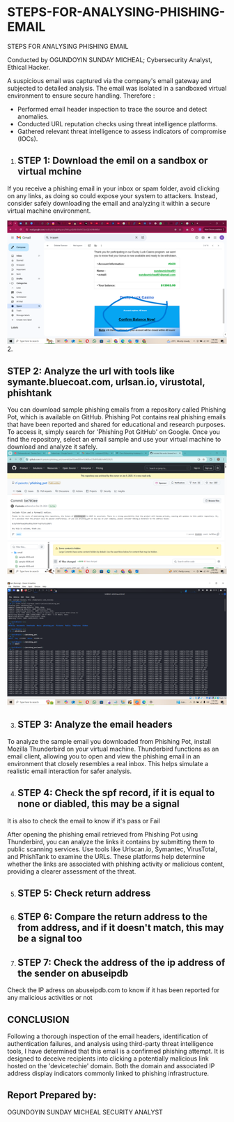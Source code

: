 # STEPS-FOR-ANALYSING-PHISHING-EMAIL

STEPS FOR ANALYSING PHISHING EMAIL

Conducted by OGUNDOYIN SUNDAY MICHEAL; Cybersecurity Analyst, Ethical Hacker.

A suspicious email was captured via the company's email gateway and subjected to detailed analysis. The email was isolated in a sandboxed virtual environment to ensure secure handling.
Therefore :

* Performed email header inspection to trace the source and detect anomalies.
* Conducted URL reputation checks using threat intelligence platforms.
* Gathered relevant threat intelligence to assess indicators of compromise (IOCs).



1. <h2>STEP 1: Download the emil on a sandbox or virtual mchine</h2>

If you receive a phishing email in your inbox or spam folder, avoid clicking on any links, as doing so could expose your system to attackers. Instead, consider safely downloading the email and analyzing it within a secure virtual machine environment.

<img src="Folder/phishing 01.PNG">
2. <H2>STEP 2: Analyze the url with tools like symante.bluecoat.com, urlsan.io, virustotal, phishtank</H2>

You can download sample phishing emails from a repository called Phishing Pot, which is available on GitHub. Phishing Pot contains real phishing emails that have been reported and shared for educational and research purposes. To access it, simply search for 'Phishing Pot GitHub' on Google. Once you find the repository, select an email sample and use your virtual machine to download and analyze it safely.
<img src="Folder/phishing 001.PNG">

<img src="Folder/phishing 1.PNG">

3. <h2>STEP 3: Analyze the email headers</h2>

To analyze the sample email you downloaded from Phishing Pot, install Mozilla Thunderbird on your virtual machine. Thunderbird functions as an email client, allowing you to open and view the phishing email in an environment that closely resembles a real inbox. This helps simulate a realistic email interaction for safer analysis.

4. <h2>STEP 4: Check the spf record, if it is equal to none or diabled, this may be a signal</h2>

It is also to check the email to know if it's pass or Fail

After opening the phishing email retrieved from Phishing Pot using Thunderbird, you can analyze the links it contains by submitting them to public scanning services. Use tools like Urlscan.io, Symantec, VirusTotal, and PhishTank to examine the URLs. These platforms help determine whether the links are associated with phishing activity or malicious content, providing a clearer assessment of the threat.


5. <h2>STEP 5: Check return address</h2>


6. <h2>STEP 6: Compare the return address to the from address, and if it doesn't match, this may be a signal too</h2>


7. <h2>STEP 7: Check the address of the ip address of the sender on  abuseipdb</h2>

Check the IP adress on abuseipdb.com to know if it has been reported for any malicious activities or not

<h2>CONCLUSION</h2>

Following a thorough inspection of the email headers, identification of authentication failures, and analysis using third-party threat intelligence tools, I have determined that this email is a confirmed phishing attempt. It is designed to deceive recipients into clicking a potentially malicious link hosted on the 'devicetechie' domain. Both the domain and associated IP address display indicators commonly linked to phishing infrastructure.

<h2>Report Prepared by:</h2>
OGUNDOYIN SUNDAY MICHEAL
SECURITY ANALYST
